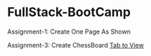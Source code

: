 # FullStack-BootCamp

Assignment-1: Create One Page As Shown

Assignment-3: Create ChessBoard
            <a href="https://github.com/ketulpatel01/FullStack-BootCamp/blob/main/Create%20ChessBoard/index.html">Tab to View</a>
